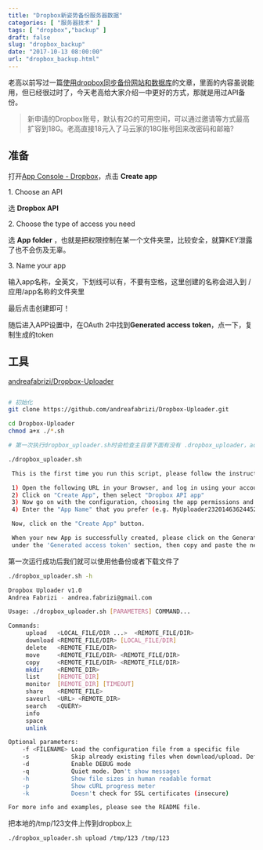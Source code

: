 ```yaml
---
title: "Dropbox新姿势备份服务器数据"
categories: [ "服务器技术" ]
tags: [ "dropbox","backup" ]
draft: false
slug: "dropbox_backup"
date: "2017-10-13 08:00:00"
url: "dropbox_backup.html"
---
```


老高以前写过一篇[使用dropbox同步备份网站和数据库][1]的文章，里面的内容虽说能用，但已经很过时了，今天老高给大家介绍一中更好的方式，那就是用过API备份。


<!--more-->


> 新申请的Dropbox账号，默认有2G的可用空间，可以通过邀请等方式最高扩容到18G。老高直接18元入了马云家的18G账号回来改密码和邮箱?

## 准备

打开[App Console - Dropbox][2]，点击 **Create app**

 1\. Choose an API

选 **Dropbox API**

 2\. Choose the type of access you need

选 **App folder** ，也就是把权限控制在某一个文件夹里，比较安全，就算KEY泄露了也不会伤及无辜。

 3\. Name your app

输入app名称，全英文，下划线可以有，不要有空格，这里创建的名称会进入到 /应用/app名称的文件夹里

最后点击创建即可！

随后进入APP设置中，在OAuth 2中找到**Generated access token**，点一下，复制生成的token


## 工具

[andreafabrizi/Dropbox-Uploader][3]

```bash

# 初始化
git clone https://github.com/andreafabrizi/Dropbox-Uploader.git

cd Dropbox-Uploader
chmod a+x ./*.sh

# 第一次执行dropbox_uploader.sh时会检查主目录下面有没有 .dropbox_uploader，access token就记录在此文件里，不要忘了输入后还有一步确认

./dropbox_uploader.sh

 This is the first time you run this script, please follow the instructions:

 1) Open the following URL in your Browser, and log in using your account: https://www.dropbox.com/developers/apps
 2) Click on "Create App", then select "Dropbox API app"
 3) Now go on with the configuration, choosing the app permissions and access restrictions to your DropBox folder
 4) Enter the "App Name" that you prefer (e.g. MyUploader23201463624452)

 Now, click on the "Create App" button.

 When your new App is successfully created, please click on the Generate button
 under the 'Generated access token' section, then copy and paste the new access token here:
```


第一次运行成功后我们就可以使用他备份或者下载文件了

```bash
./dropbox_uploader.sh -h

Dropbox Uploader v1.0
Andrea Fabrizi - andrea.fabrizi@gmail.com

Usage: ./dropbox_uploader.sh [PARAMETERS] COMMAND...

Commands:
	 upload   <LOCAL_FILE/DIR ...>  <REMOTE_FILE/DIR>
	 download <REMOTE_FILE/DIR> [LOCAL_FILE/DIR]
	 delete   <REMOTE_FILE/DIR>
	 move     <REMOTE_FILE/DIR> <REMOTE_FILE/DIR>
	 copy     <REMOTE_FILE/DIR> <REMOTE_FILE/DIR>
	 mkdir    <REMOTE_DIR>
	 list     [REMOTE_DIR]
	 monitor  [REMOTE_DIR] [TIMEOUT]
	 share    <REMOTE_FILE>
	 saveurl  <URL> <REMOTE_DIR>
	 search   <QUERY>
	 info
	 space
	 unlink

Optional parameters:
	-f <FILENAME> Load the configuration file from a specific file
	-s            Skip already existing files when download/upload. Default: Overwrite
	-d            Enable DEBUG mode
	-q            Quiet mode. Don't show messages
	-h            Show file sizes in human readable format
	-p            Show cURL progress meter
	-k            Doesn't check for SSL certificates (insecure)

For more info and examples, please see the README file.
```

把本地的/tmp/123文件上传到dropbox上

```
./dropbox_uploader.sh upload /tmp/123 /tmp/123

```





  [1]: https://blog.phpgao.com/dropbox_sync_cli.html
  [2]: https://www.dropbox.com/developers/apps
  [3]: https://github.com/andreafabrizi/Dropbox-Uploader